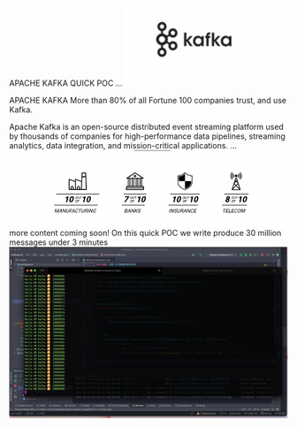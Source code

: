 APACHE KAFKA QUICK POC
...
![](src/main/imgs/k1.png)

APACHE KAFKA
More than 80% of all Fortune 100 companies trust, and use Kafka.

Apache Kafka is an open-source distributed event streaming platform used by thousands of companies for high-performance data pipelines, streaming analytics, data integration, and mission-critical applications.
...
![](src/main/imgs/k2.png)
more content coming soon!
On this quick POC we write produce 30 million messages under
3 minutes
![](src/main/imgs/k30mil.png)